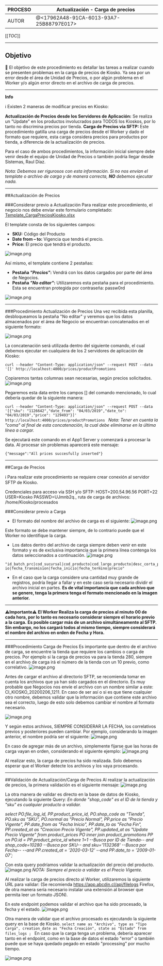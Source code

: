 | PROCESO | Actualización - Carga de precios |
|--|--|
|  AUTOR| @<17962A48-91CA-6013-93A7-25B88797E017>  |


[[_TOC_]]

----

## **Objetivo** 
:dart: El objetivo de este procedimiento es detallar las tareas a realizar cuando se presenten problemas en la carga de precios de Kiosko. Ya sea por un error desde el área de Unidad de Precios, o por algún problema en el Worker y/o algún error directo en el archivo de carga de precios.

----
**Info** 

:information_source: Existen 2 maneras de modificar precios en Kiosko:

**Actualización de Precios desde los Servidores de Aplicación:** Se realiza un "Update" en los productos involucrados para TODOS los Kioskos, por lo tanto no discrimina precios por tienda.
**Carga de Precios via SFTP:** Este procedimiento gatilla una carga de precios desde el Worker y dado el formato que requiere, esta carga considera precios para productos por tienda, a diferencia de la actualización de precios.

Para el caso de ambos procedimientos, la información inicial siempre debe venir desde el equipo de Unidad de Precios o también podría llegar desde Sistemas, Raul Díaz.

_Nota: Debemos ser rigurosos con esta información. Si no nos envían el template o archivo de carga y de manera correcta, **NO** debemos ejecutar nada._ 

----
##Actualización de Precios

###Considerar previo a Actualización
Para realizar este procedimiento, el negocio nos debe enviar este formulario completado:
[Template_CargaPreciosKiosko.xlsx](/.attachments/Template_CargaPreciosKiosko-604edeb6-d8b4-47a9-acd0-5d47ad2ffb6f.xlsx)

El template consta de los siguientes campos:
- **SKU:** Código del Producto
- **Date from – to:** Vigencia que tendrá el precio.
- **Price:** El precio que tendrá el producto.

![image.png](/.attachments/image-4ebc4a07-00ed-4e0d-a958-5d4a721888b0.png)

Así mismo, el template contiene 2 pestañas:
- **Pestaña _"Precios"_:** Vendrá con los datos cargados por parte del área de Negocios.
- **Pestaña _"No editar"_:** Utilizaremos esta pestaña para el procedimiento. Esta se encuentran protegida por contraseña: passw0rd

![image.png](/.attachments/image-9996df5c-beca-47e9-a038-9c6f8b9bacc9.png)

----
###Procedimiento Actualización de Precios
Una vez recibida esta planilla, desbloqueamos la pestaña "No editar" y veremos que los datos almacenados por el área de Negocio se encuentran concatenados en el siguiente formato:
 
![image.png](/.attachments/image-4ba5fe4f-9f4b-4af2-afcc-1be134f02a1b.png)

La concatenación será utilizada dentro del siguiente comando, el cual debemos ejecutar en cualquiera de los 2 servidores de aplicación de Kiosko:

`curl --header "Content-Type: application/json" --request POST --data '[]' http://localhost:4000/prices/productPromotions
`

Copiaremos tantas columnas sean necesarias, según precios solicitados.
![image.png](/.attachments/image-e59ff784-5087-4b05-989f-8426ba6f54ea.png)

Pegaremos esta data entre los campos [] del comando mencionado, lo cual debería quedar de la siguiente manera:

`curl --header "Content-Type: application/json" --request POST --data '[{"sku": "1126642","date_from": "04/03/2019","date_to": "04/03/2019","price": "129493"}]' http://localhost:4000/prices/productPromotions
`
_Nota: Tener en cuenta la "coma" al final de esta concatenación, la cual debe eliminarse en la última línea a cargar._

Se ejecutará este comando en el App1 Server y comenzará a procesar la data. Al procesar sin problemas aparecerá este mensaje:

`{"message":"All prices succesfully inserted"}`

----
##Carga de Precios

:information_source: Para realizar este procedimiento se requiere crear conexión al servidor SFTP de Kiosko.

Credenciales para acceso vía SSH y/o SFTP:
HOST=200.54.96.56 
PORT=22 
USER=Kiosko 
PASSWD=UJmnb2q.,
ruta de carga de archivos: /home/Kiosko/procesados

###Considerar previo a Carga
- El formato del nombre del archivo de carga es el siguiente:
![image.png](/.attachments/image-fbdc1f2e-39d9-4659-af7c-787cd5cca475.png)

Este formato se debe mantener siempre, de lo contrario puede que el Worker no identifique la carga.
- Los datos dentro del archivo de carga siempre deben venir en este formato y es de exclusiva importancia que la primera línea contenga los datos seleccionados a continuación.
![image.png](/.attachments/image-c8087884-eb8a-40ec-bb17-09eda22b7673.png)

```
"id_batch_prc|cod_sucursal|cod_producto|cod_largo_producto|desc_corta_producto|desc_larga_producto|estado_producto|linea|familia|marca|tipo_producto|costo_promedio|tipo_prec
io|fecha_transmision|fecha_inicio|fecha_termino|precio"
```
- En el caso que la carga considere una cantidad muy grande de registros, podría llegar a fallar y en este caso sería necesario dividir el archivo inicial en partes. **Es de vital importancia que cada archivo que se genere, tenga la primera tenga el formato mencionado en la imagen anterior.**

----
:warning:**Importante**:warning:
**El Worker Realiza la carga de precios al minuto 00 de cada hora, por lo tanto es necesario considerar siempre el horario previo a la carga.** 
**Es posible cargar más de un archivo simultáneamente al SFTP. Sin embargo, no los cargará todos al mismo tiempo, siempre considerará el nombre del archivo en orden de Fecha y Hora.**

----

###Procedimiento Carga de Precios
Es importante que dentro de el archivo de carga, se encuentre la tienda que requiere los cambios o carga de precios. Por ejemplo si la carga de precios va para la tienda 280, siempre en el archivo de carga irá el número de la tienda con un 10 previo, como correlativo.
![image.png](/.attachments/image-361e928e-f5bc-4414-ba87-39ff936e0cff.png)

Antes de cargar el archivo al directorio SFTP, se recomienda tomar en cuenta los archivos que ya han sido cargados en el directorio.
Es muy probable que Negocios nos envíe el archivo con un nombre similar a este: CI_KIOSKO_20200206_1211.
En caso de ser así o si es que tiene cualquier otro nombre, debemos validar que la información que contiene este archivo sea el correcto, luego de esto solo debemos cambiar el nombre al formato necesario.

![image.png](/.attachments/image-67790811-3fe6-4e52-a6e8-47eb4a8dc1fd.png)

Y según estos archivos, SIEMPRE CONSIDERAR LA FECHA, los correlativos previos y posteriores pueden cambiar. Por ejemplo, considerando la imagen anterior, el nombre podría ser el siguiente:
![image.png](/.attachments/image-7365fa4d-902f-454e-b63f-736822802d53.png)

En caso de agregar más de un archivo, simplemente fijarse que las horas de carga vayan en orden, considerando el siguiente ejemplo:
![image.png](/.attachments/image-1986e96f-d9ee-4e98-95b1-4f4031485b00.png)

Al realizar esto, la carga de precios ha sido realizada. Solo debemos esperar que el Worker detecte los archivos y los vaya procesando.

----

##Validación de Actualización/Carga de Precios
Al realizar la actualización de precios, la primera validación es el siguiente mensaje:
![image.png](/.attachments/image-ba738f70-a2a2-4048-a59a-1078e049794b.png)

La otra manera de validar es directo en la base de datos de Kiosko, ejecutando la siguiente Query:
_En donde "shop_code" es el ID de la tienda y "sku" es cualquier producto a validar._

_select PO.file_log_id, PP.product_price_id, PO.shop_code as "Tienda", PO.sku as "SKU", PO.normal as "Precio Normal", PP.price as "Precio Vigente",
PP.date_from as "Fecha Inicio", PP.date_to as "Fecha Fin", PP.created_at as "Creacion Precio Vigente", PP.updated_at as "Update Precio Vigente"
from product_prices PO
inner join product_promotions PP on PO.id = PP.product_price_id 
where 1=1
--Busca por ID de Tienda--
and shop_code=10280
--Busca por SKU--
and sku='1132368' 
--Busca por Fecha--
--and PP.created_at = '2020-03-12'
--and PP.date_to = '2009-01-07';_

Con esta query podríamos validar la actualización del precio del producto.
![image.png](/.attachments/image-b9c1e408-98ad-4414-95e2-a75984965252.png)
_NOTA: Siempre el precio a validar es el Precio Vigente._

Al realizar la carga de precios directo al Worker, utilizaremos la siguiente URL para validar:  (Se recomienda https://app.abcdin.cl/api/filelogs Firefox, de otra manera sería necesario instalar una extensión al browser que permita leer un formato JSON).

En este endpoint podemos validar el archivo que ha sido procesado, la fecha y el estado.
![image.png](/.attachments/image-fd8942b8-fb53-4851-b625-743be1d11389.png)

Otra manera de validar que el archivo procesado es ejecutando la siguiente query en la base de Kiosko.
`select name as "Archivo", type as "Tipo Carga", creation_date as "Fecha Creación", state as "Estado" from files_logs ;
`
En caso que la carga tenga un problema, debería aparecer tanto en el endpoint, como en la base de datos el estado "error" o también puede que se haya quedado pegado en estado "processing" por mucho tiempo.

![image.png](/.attachments/image-ce3abfc4-e96f-434c-a290-3d0dca68f805.png)